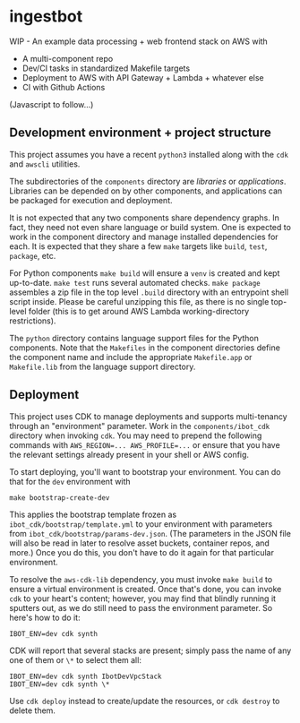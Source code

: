 # ingestbot

WIP - An example data processing + web frontend stack on AWS with

* A multi-component repo
* Dev/CI tasks in standardized Makefile targets
* Deployment to AWS with API Gateway + Lambda + whatever else
* CI with Github Actions

(Javascript to follow...)

## Development environment + project structure

This project assumes you have a recent `python3` installed along with the `cdk` and `awscli` utilities.

The subdirectories of the `components` directory are _libraries_ or _applications_. Libraries can be depended on by other components, and applications can be packaged for execution and deployment.

It is not expected that any two components share dependency graphs. In fact, they need not even share language or build system. One is expected to work in the component directory and manage installed dependencies for each. It is expected that they share a few `make` targets like `build`, `test`, `package`, etc.

For Python components `make build` will ensure a `venv` is created and kept up-to-date. `make test` runs several automated checks. `make package` assembles a zip file in the top level `.build` directory with an entrypoint shell script inside. Please be careful unzipping this file, as there is no single top-level folder (this is to get around AWS Lambda working-directory restrictions).

The `python` directory contains language support files for the Python components. Note that the `Makefiles` in the component directories define the component name and include the appropriate `Makefile.app` or `Makefile.lib` from the language support directory.

## Deployment

This project uses CDK to manage deployments and supports multi-tenancy through an "environment" parameter. Work in the `components/ibot_cdk` directory when invoking `cdk`. You may need to prepend the following commands with `AWS_REGION=... AWS_PROFILE=...` or ensure that you have the relevant settings already present in your shell or AWS config.

To start deploying, you'll want to bootstrap your environment. You can do that for the `dev` environment with

    make bootstrap-create-dev

This applies the bootstrap template frozen as `ibot_cdk/bootstrap/template.yml` to your environment with parameters from `ibot_cdk/bootstrap/params-dev.json`. (The parameters in the JSON file will also be read in later to resolve asset buckets, container repos, and more.) Once you do this, you don't have to do it again for that particular environment.

To resolve the `aws-cdk-lib` dependency, you must invoke `make build` to ensure a virtual environment is created. Once that's done, you can invoke `cdk` to your heart's content; however, you may find that blindly running it sputters out, as we do still need to pass the environment parameter. So here's how to do it:

    IBOT_ENV=dev cdk synth

CDK will report that several stacks are present; simply pass the name of any one of them or `\*` to select them all:

    IBOT_ENV=dev cdk synth IbotDevVpcStack
    IBOT_ENV=dev cdk synth \*

Use `cdk deploy` instead to create/update the resources, or `cdk destroy` to delete them.

